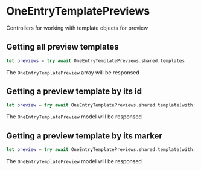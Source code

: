 # OneEntryTemplatePreviews

Controllers for working with template objects for preview

## Getting all preview templates

```swift
let previews = try await OneEntryTemplatePreviews.shared.templates
```
The ``OneEntryTemplatePreview`` array will be responsed

## Getting a preview template by its id

```swift
let preview = try await OneEntryTemplatePreviews.shared.template(with: 1)
```

The ``OneEntryTemplatePreview`` model will be responsed

## Getting a preview template by its marker

```swift
let preview = try await OneEntryTemplatePreviews.shared.template(with: "preview")
```

The ``OneEntryTemplatePreview`` model will be responsed
